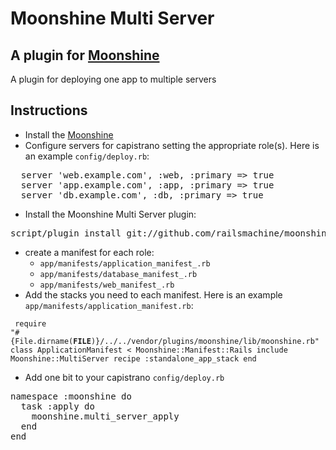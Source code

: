 # Moonshine Multi Server

## A plugin for [Moonshine](http://github.com/railsmachine/moonshine)

A plugin for deploying one app to multiple servers

## Instructions

* Install the [Moonshine](http://github.com/railsmachine/moonshine)
* Configure servers for capistrano setting the appropriate role(s).  Here is an example `config/deploy.rb`:

<pre>
  server 'web.example.com', :web, :primary => true
  server 'app.example.com', :app, :primary => true
  server 'db.example.com', :db, :primary => true
</pre>

* Install the Moonshine Multi Server plugin:

<pre>
script/plugin install git://github.com/railsmachine/moonshine_multi_server.git
</pre>

* create a manifest for each role:
  * `app/manifests/application_manifest_.rb`
  * `app/manifests/database_manifest_.rb`
  * `app/manifests/web_manifest_.rb`
* Add the stacks you need to each manifest.  Here is an example `app/manifests/application_manifest.rb`:
    
<code><pre>
require "#{File.dirname(__FILE__)}/../../vendor/plugins/moonshine/lib/moonshine.rb"
class ApplicationManifest < Moonshine::Manifest::Rails
  include Moonshine::MultiServer
  recipe :standalone_app_stack
end
</pre></code>

* Add one bit to your capistrano `config/deploy.rb`

<pre>
namespace :moonshine do
  task :apply do
    moonshine.multi_server_apply
  end  
end
</pre>